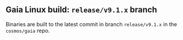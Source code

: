 ## Gaia Linux build: `release/v9.1.x` branch

Binaries are built to the latest commit in branch `release/v9.1.x` in the `cosmos/gaia` repo.

